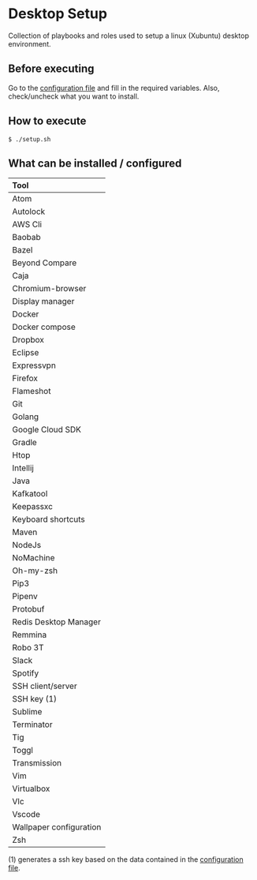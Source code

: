 # Desktop Setup

Collection of playbooks and roles used to setup a linux (Xubuntu) desktop environment.

## Before executing

Go to the [configuration file](group_vars/all.yml) and fill in the required variables. Also, check/uncheck what you want to install.

## How to execute

```shell script
$ ./setup.sh
```

## What can be installed / configured

| Tool                    |
| :---                    |
| Atom                    |
| Autolock                |
| AWS Cli                 |
| Baobab                  |
| Bazel                   |
| Beyond Compare          |
| Caja                    |
| Chromium-browser        |
| Display manager         |
| Docker                  |
| Docker compose          |
| Dropbox                 |
| Eclipse                 |
| Expressvpn              |
| Firefox                 |
| Flameshot               |
| Git                     |
| Golang                  |
| Google Cloud SDK        |
| Gradle                  |
| Htop                    |
| Intellij                |
| Java                    |
| Kafkatool               |
| Keepassxc               |
| Keyboard shortcuts      |
| Maven                   |
| NodeJs                  |
| NoMachine               |
| Oh-my-zsh               |
| Pip3                    |
| Pipenv                  |
| Protobuf                |
| Redis Desktop Manager   |
| Remmina                 |
| Robo 3T                 |
| Slack                   |
| Spotify                 |
| SSH client/server       |
| SSH key (1)             |
| Sublime                 |
| Terminator              |
| Tig                     |
| Toggl                   |
| Transmission            |
| Vim                     |
| Virtualbox              |
| Vlc                     |
| Vscode                  |
| Wallpaper configuration |
| Zsh                     |

(1) generates a ssh key based on the data contained in the [configuration file](group_vars/all.yml).
